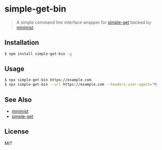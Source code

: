 simple-get-bin
==============

> A simple command line interface wrapper for [simple-get][simple-get] backed by [minimist][minimist].

## Installation

```sh
$ npm install simple-get-bin -g
```

## Usage

```sh
$ npx simple-get-bin https://example.com
$ npx simple-get-bin --url https://example.com --headers.user-agent='My User Agent'
```

## See Also

* [minimist][minimist]
* [simple-get][simple-get]

## License

MIT

[minimist]: https://github.com/substack/minimist
[simple-get]: https://github.com/feross/simple-get
